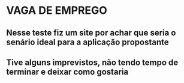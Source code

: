 # VAGA DE EMPREGO

## Nesse teste fiz um site por achar que seria o senário ideal para a aplicação propostante

## Tive alguns imprevistos, não tendo tempo de terminar e deixar como gostaria